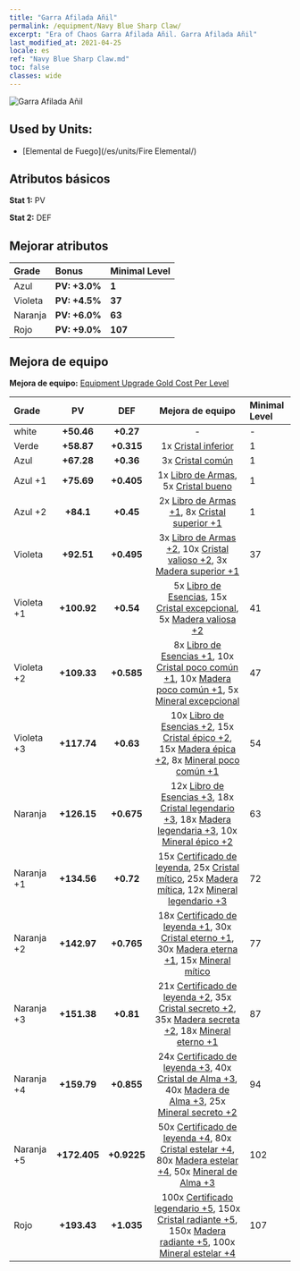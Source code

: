 ```yaml
---
title: "Garra Afilada Añil"
permalink: /equipment/Navy Blue Sharp Claw/
excerpt: "Era of Chaos Garra Afilada Añil. Garra Afilada Añil"
last_modified_at: 2021-04-25
locale: es
ref: "Navy Blue Sharp Claw.md"
toc: false
classes: wide
---
```


  ![Garra Afilada Añil](/images/e/e_9044.png)

## Used by Units:

* [Elemental de Fuego](/es/units/Fire Elemental/) 


## Atributos básicos
 **Stat 1:** PV

 **Stat 2:** DEF

## Mejorar atributos

  |     Grade    |   Bonus | Minimal Level | 
  |:-------------|:--------|:--------------| 
  | Azul | **PV: +3.0%** | **1** | 
  | Violeta | **PV: +4.5%** | **37** | 
  | Naranja | **PV: +6.0%** | **63** | 
  | Rojo | **PV: +9.0%** | **107** | 


## Mejora de equipo
 **Mejora de equipo:** [Equipment Upgrade Gold Cost Per Level](/equipment/EquipmentUpgradeCostPerLevel/) 

  |          Grade      | PV | DEF | Mejora de equipo | Minimal Level |
  |:--------------------|:---------:|:---------:|:----------------:|:--------------|
  | white | **+50.46** | **+0.27** | - | - |
  | Verde | **+58.87** | **+0.315** | 1x [Cristal inferior](/ItemsES/mat_5/) | 1 |
  | Azul | **+67.28** | **+0.36** | 3x [Cristal común](/ItemsES/mat_11/) | 1 |
  | Azul +1 | **+75.69** | **+0.405** | 1x [Libro de Armas](/ItemsES/mat_18/), 5x [Cristal bueno](/ItemsES/mat_17/) | 1 |
  | Azul +2 | **+84.1** | **+0.45** | 2x [Libro de Armas +1](/ItemsES/mat_25/), 8x [Cristal superior +1](/ItemsES/mat_24/) | 1 |
  | Violeta | **+92.51** | **+0.495** | 3x [Libro de Armas +2](/ItemsES/mat_32/), 10x [Cristal valioso +2](/ItemsES/mat_31/), 3x [Madera superior +1](/ItemsES/mat_20/) | 37 |
  | Violeta +1 | **+100.92** | **+0.54** | 5x [Libro de Esencias](/ItemsES/mat_39/), 15x [Cristal excepcional](/ItemsES/mat_38/), 5x [Madera valiosa +2](/ItemsES/mat_27/) | 41 |
  | Violeta +2 | **+109.33** | **+0.585** | 8x [Libro de Esencias +1](/ItemsES/mat_46/), 10x [Cristal poco común +1](/ItemsES/mat_45/), 10x [Madera poco común +1](/ItemsES/mat_41/), 5x [Mineral excepcional](/ItemsES/mat_33/) | 47 |
  | Violeta +3 | **+117.74** | **+0.63** | 10x [Libro de Esencias +2](/ItemsES/mat_53/), 15x [Cristal épico +2](/ItemsES/mat_52/), 15x [Madera épica +2](/ItemsES/mat_48/), 8x [Mineral poco común +1](/ItemsES/mat_40/) | 54 |
  | Naranja | **+126.15** | **+0.675** | 12x [Libro de Esencias +3](/ItemsES/mat_60/), 18x [Cristal legendario +3](/ItemsES/mat_59/), 18x [Madera legendaria +3](/ItemsES/mat_55/), 10x [Mineral épico +2](/ItemsES/mat_47/) | 63 |
  | Naranja +1 | **+134.56** | **+0.72** | 15x [Certificado de leyenda](/ItemsES/mat_67/), 25x [Cristal mítico](/ItemsES/mat_66/), 25x [Madera mítica](/ItemsES/mat_62/), 12x [Mineral legendario +3](/ItemsES/mat_54/) | 72 |
  | Naranja +2 | **+142.97** | **+0.765** | 18x [Certificado de leyenda +1](/ItemsES/mat_74/), 30x [Cristal eterno +1](/ItemsES/mat_73/), 30x [Madera eterna +1](/ItemsES/mat_69/), 15x [Mineral mítico](/ItemsES/mat_61/) | 77 |
  | Naranja +3 | **+151.38** | **+0.81** | 21x [Certificado de leyenda +2](/ItemsES/mat_81/), 35x [Cristal secreto +2](/ItemsES/mat_80/), 35x [Madera secreta +2](/ItemsES/mat_76/), 18x [Mineral eterno +1](/ItemsES/mat_68/) | 87 |
  | Naranja +4 | **+159.79** | **+0.855** | 24x [Certificado de leyenda +3](/ItemsES/mat_88/), 40x [Cristal de Alma +3](/ItemsES/mat_87/), 40x [Madera de Alma +3](/ItemsES/mat_83/), 25x [Mineral secreto +2](/ItemsES/mat_75/) | 94 |
  | Naranja +5 | **+172.405** | **+0.9225** | 50x [Certificado de leyenda +4](/ItemsES/mat_95/), 80x [Cristal estelar +4](/ItemsES/mat_94/), 80x [Madera estelar +4](/ItemsES/mat_90/), 50x [Mineral de Alma +3](/ItemsES/mat_82/) | 102 |
  | Rojo | **+193.43** | **+1.035** | 100x [Certificado legendario +5](/ItemsES/mat_102/), 150x [Cristal radiante +5](/ItemsES/mat_101/), 150x [Madera radiante +5](/ItemsES/mat_97/), 100x [Mineral estelar +4](/ItemsES/mat_89/) | 107 |

